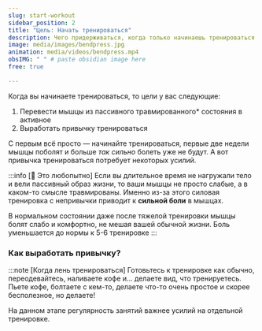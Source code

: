 ```yaml
---
slug: start-workout
sidebar_position: 2
title: "Цель: Начать тренироваться"
description: Чего придерживаться, когда только начинаешь тренироваться
image: media/images/bendpress.jpg
animation: media/videos/bendpress.mp4
obsIMG: " " # paste obsidian image here
free: true

---
```


Когда вы начинаете тренироваться, то цели у вас следующие:
1. Перевести мышцы из пассивного травмированного* состояния в активное
2. Выработать привычку тренироваться

С первым всё просто — начинайте тренироваться, первые две недели мышцы поболят и больше *так сильно* болеть уже не будут. А вот привычка тренироваться потребует некоторых усилий.

:::info [🧠 Это любопытно]
Если вы длительное время не нагружали тело и вели пассивный образ жизни, то ваши мышцы не просто слабые, а в каком-то смысле травмированы. Именно из-за этого силовая тренировка с непривычки приводит к **сильной боли** в мышцах. 
 
В нормальном состоянии даже после тяжелой тренировки мышцы болят слабо и комфортно, не мешая вашей обычной жизни. Боль уменьшается до нормы к 5-6 тренировке
:::

### Как выработать привычку?


:::note [Когда лень тренироваться]
Готовьтесь к тренировке как обычно, переодевайтесь, наливаете кофе и… делаете вид, что тренируетесь. Пьете кофе, болтаете с кем-то, делаете что-то очень простое и скорее бесполезное, но делаете! 
 
На данном этапе регулярность занятий важнее усилий на отдельной тренировке. 

